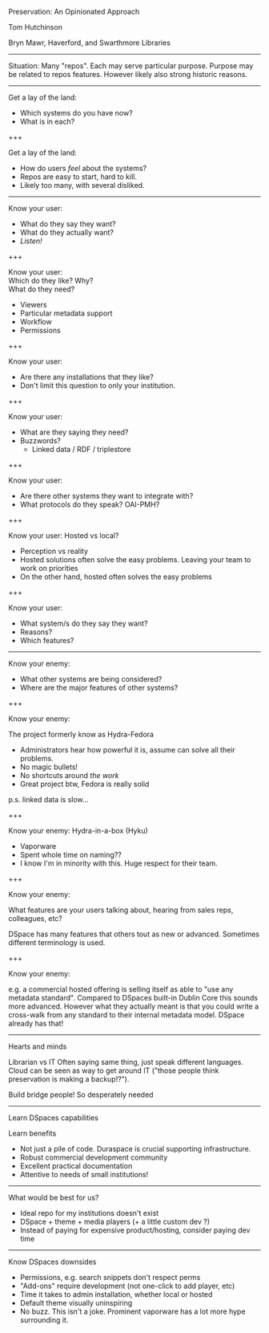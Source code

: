 Preservation: An Opinionated Approach

Tom Hutchinson

Bryn Mawr, Haverford, and Swarthmore Libraries

---

Situation:
Many "repos". Each may serve particular purpose. 
Purpose may be related to repos features. However likely also strong
historic reasons.

---

Get a lay of the land:

* Which systems do you have now?
* What is in each?

+++

Get a lay of the land:

* How do users *feel* about the systems?
* Repos are easy to start, hard to kill.
* Likely too many, with several disliked.

---

Know your user:

* What do they say they want?
* What do they actually want?
* *Listen!*

+++

Know your user:
<br>
Which do they like? Why?
<br>
What do they need?
* Viewers
* Particular metadata support
* Workflow
* Permissions

+++

Know your user:

* Are there any installations that they like?
* Don't limit this question to only your institution.

+++

Know your user:

* What are they saying they need?
* Buzzwords?
  * Linked data / RDF / triplestore

+++

Know your user:

* Are there other systems they want to integrate with?
* What protocols do they speak? OAI-PMH?

+++

Know your user: Hosted vs local?

* Perception vs reality
* Hosted solutions often solve the easy problems. Leaving your team to work on priorities
* On the other hand, hosted often solves the easy problems

+++

Know your user:

* What system/s do they say they want?
* Reasons?
* Which features?

---

Know your enemy:

* What other systems are being considered?
* Where are the major features of other systems?

+++

Know your enemy:

The project formerly know as Hydra-Fedora

* Administrators hear how powerful it is, assume can solve all their problems.
* No magic bullets!
* No shortcuts around *the work*
* Great project btw, Fedora is really solid

p.s. linked data is slow...

+++

Know your enemy:
Hydra-in-a-box (Hyku)

* Vaporware
* Spent whole time on naming??
* I know I'm in minority with this. Huge respect for their team.

+++

Know your enemy:

What features are your users talking about, hearing from sales reps, colleagues, etc?

DSpace has many features that others tout as new or advanced. Sometimes
different terminology is used.

+++

Know your enemy:

e.g. a commercial hosted offering is selling itself as able to
"use any metadata standard". Compared to DSpaces built-in Dublin Core
this sounds more advanced. However what they actually meant is that you
could write a cross-walk from any standard to their internal metadata model.
DSpace already has that!

---

Hearts and minds

Librarian vs IT
Often saying same thing, just speak different languages. Cloud can be seen as
way to get around IT ("those people think preservation is making a backup!?").

Build bridge people! So desperately needed

---

Learn DSpaces capabilities

Learn benefits
* Not just a pile of code. Duraspace is crucial supporting infrastructure.
* Robust commercial development community
* Excellent practical documentation
* Attentive to needs of small institutions!

---

What would be best for us?
* Ideal repo for my institutions doesn't exist
* DSpace + theme + media players (+ a little custom dev ?)
* Instead of paying for expensive product/hosting, consider paying dev time

---

Know DSpaces downsides
* Permissions, e.g. search snippets don't respect perms
* "Add-ons" require development (not one-click to add player, etc)
* Time it takes to admin installation, whether local or hosted
* Default theme visually uninspiring
* No buzz. This isn't a joke. Prominent vaporware has a lot more hype
surrounding it.
